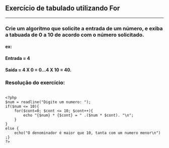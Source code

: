 ## Exercício de tabulado utilizando For

***

### Crie um algoritmo que solicite a entrada de um número, e exiba a tabuada de 0 a 10 de acordo com o número solicitado.
#### ex: 
#### Entrada = 4
#### Saída = 4 X 0 = 0...4 X 10 = 40.

### Resolução do exercício:

```

<?php
$num = readline("Digite um numero: ");
if($num <= 10){
    for($cont=0; $cont <= 10; $cont++){
        echo "{$num} * {$cont} = " .($num * $cont). "\n";
    }
}
else {
    echo("O denominador é maior que 10, tanta com um numero menor\n")
;}
?>

```